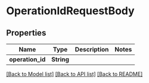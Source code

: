 # OperationIdRequestBody

## Properties

Name | Type | Description | Notes
------------ | ------------- | ------------- | -------------
**operation_id** | **String** |  | 

[[Back to Model list]](../README.md#documentation-for-models) [[Back to API list]](../README.md#documentation-for-api-endpoints) [[Back to README]](../README.md)



